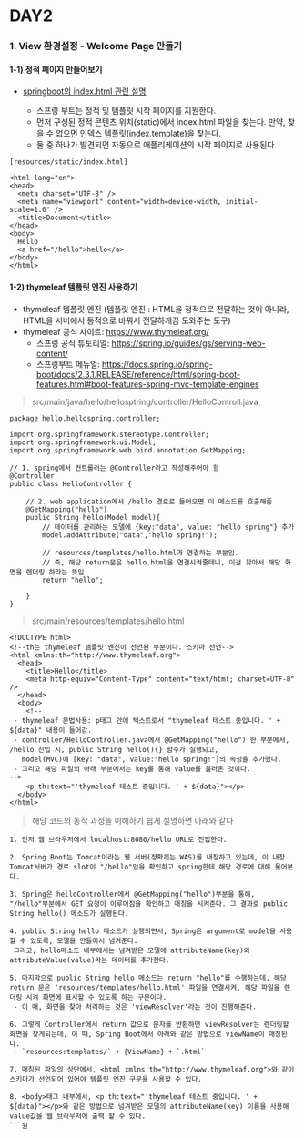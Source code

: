 # DAY2

### 1. View 환경설정 - Welcome Page 만들기

#### 1-1) 정적 페이지 만들어보기

- [springboot의 index.html 관련 설명](https://docs.spring.io/spring-boot/docs/current/reference/html/web.html#web)

  - 스프링 부트는 정적 및 템플릿 시작 페이지를 지원한다.
  - 먼저 구성된 정적 콘텐츠 위치(static)에서 index.html 파일을 찾는다. 만약, 찾을 수 없으면 인덱스 템플릿(index.template)을 찾는다.
  - 둘 중 하나가 발견되면 자동으로 애플리케이션의 시작 페이지로 사용된다.

```
[resources/static/index.html]

<html lang="en">
<head>
  <meta charset="UTF-8" />
  <meta name="viewport" content="width=device-width, initial-scale=1.0" />
  <title>Document</title>
</head>
<body>
  Hello
  <a href="/hello">hello</a>
</body>
</html>
```

#### 1-2) thymeleaf 템플릿 엔진 사용하기

- thymeleaf 템플릿 엔진 (템플릿 엔진 : HTML을 정적으로 전달하는 것이 아니라, HTML을 서버에서 동적으로 바꿔서 전달하게끔 도와주는 도구)
- thymeleaf 공식 사이트: https://www.thymeleaf.org/
  - 스프링 공식 튜토리얼: https://spring.io/guides/gs/serving-web-content/
  - 스프링부트 메뉴얼: https://docs.spring.io/spring-boot/docs/2.3.1.RELEASE/reference/html/spring-boot-features.html#boot-features-spring-mvc-template-engines

> src/main/java/hello/hellosptring/controller/HelloControll.java

```
package hello.hellospring.controller;

import org.springframework.stereotype.Controller;
import org.springframework.ui.Model;
import org.springframework.web.bind.annotation.GetMapping;

// 1. spring에서 컨트롤러는 @Controller라고 작성해주어야 함
@Controller
public class HelloController {

    // 2. web application에서 /hello 경로로 들어오면 이 메소드를 호출해줌
    @GetMapping("hello")
    public String hello(Model model){
        // 데이터를 관리하는 모델에 {key:"data", value: "hello spring"} 추가
        model.addAttribute("data","hello spring!");

        // resources/templates/hello.html과 연결하는 부분임.
        // 즉, 해당 return문은 hello.html을 연결시켜줄테니, 이걸 찾아서 해당 화면을 렌더링 하라는 뜻임
        return "hello";

    }
}
```

> src/main/resources/templates/hello.html

```
<!DOCTYPE html>
<!--th는 thymeleaf 템플릿 엔진이 선언된 부분이다. 스키마 선언-->
<html xmlns:th="http://www.thymeleaf.org">
  <head>
    <title>Hello</title>
    <meta http-equiv="Content-Type" content="text/html; charset=UTF-8" />
  </head>
  <body>
    <!--
 - thymeleaf 문법사용: p태그 안에 텍스트로서 "thymeleaf 테스트 중입니다. ' + ${data}" 내용이 들어감.
 - controller/HelloController.java에서 @GetMapping("hello") 한 부분에서, /hello 진입 시, public String hello(){} 함수가 실행되고,
   model(MVC)에 [key: "data", value:"hello spring!"]의 속성을 추가했다.
 - 그리고 해당 파일의 아래 부분에서는 key를 통해 value를 불러온 것이다.
-->
    <p th:text="'thymeleaf 테스트 중입니다. ' + ${data}"></p>
  </body>
</html>
```

> 해당 코드의 동작 과정을 이해하기 쉽게 설명하면 아래와 같다

````
1. 먼저 웹 브라우저에서 localhost:8080/hello URL로 진입한다.

2. Spring Boot는 Tomcat이라는 웹 서버(정확히는 WAS)를 내장하고 있는데, 이 내장 Tomcat서버가 경로 slot이 "/hello"임을 확인하고 spring한테 해당 경로에 대해 물어본다.

3. Spring은 helloController에서 @GetMapping("hello")부분을 통해, "/hello"부분에서 GET 요청이 이루어짐을 확인하고 매칭을 시켜준다. 그 결과로 public String hello() 메소드가 실행된다.

4. public String hello 메소드가 실행되면서, Spring은 argument로 model을 사용할 수 있도록, 모델을 만들어서 넘겨준다.
 그리고, hello메소드 내부에서는 넘겨받은 모델에 attributeName(key)와 attributeValue(value)라는 데이터를 추가한다.

5. 마지막으로 public String hello 메소드는 return "hello"를 수행하는데, 해당 return 문은 'resources/templates/hello.html' 파일을 연결시켜, 해당 파일을 렌더링 시켜 화면에 표시할 수 있도록 하는 구문이다.
 - 이 때, 화면을 찾아 처리하는 것은 'viewResolver'라는 것이 진행해준다.

6. 그렇게 Controller에서 return 값으로 문자를 반환하면 viewResolver는 렌더링할 화면을 찾게되는데, 이 때, Spring Boot에서 아래와 같은 방법으로 viewName이 매칭된다.
 - `resources:templates/` + {ViewName} + `.html`

7. 매칭된 파일의 상단에서, <html xmlns:th="http://www.thymeleaf.org">와 같이 스키마가 선언되어 있어야 템플릿 엔진 구문을 사용할 수 있다.

8. <body>태그 내부에서, <p th:text="'thymeleaf 테스트 중입니다. ' + ${data}"></p>와 같은 방법으로 넘겨받은 모델의 attributeName(key) 이름을 사용해 value값을 웹 브라우저에 출력 할 수 있다.
```원
````

